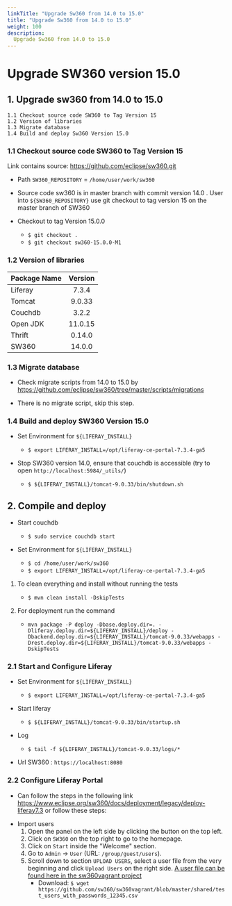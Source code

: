 ```yaml
---
linkTitle: "Upgrade Sw360 from 14.0 to 15.0"
title: "Upgrade Sw360 from 14.0 to 15.0"
weight: 100
description: 
  Upgrade Sw360 from 14.0 to 15.0
---
```


# Upgrade SW360 version 15.0 

## 1. Upgrade sw360 from 14.0 to 15.0
```
1.1 Checkout source code SW360 to Tag Version 15
1.2 Version of libraries
1.3 Migrate database
1.4 Build and deploy Sw360 Version 15.0
```
### 1.1 Checkout source code SW360 to Tag Version 15 

Link contains source: <https://github.com/eclipse/sw360.git>

*   Path `SW360_REPOSITORY` = `/home/user/work/sw360`

*   Source code sw360 is in master branch with commit version 14.0 . User into `${SW360_REPOSITORY}` use git checkout to tag version 15 on the master branch of SW360
*   Checkout to tag  Version 15.0.0
    - `$ git checkout . `
    - `$ git checkout sw360-15.0.0-M1`

### 1.2 Version of libraries

| Package Name  | Version  | 
|:--------------|:--------:|
|   Liferay     |  7.3.4   |
|   Tomcat      |  9.0.33  |
|   Couchdb     |  3.2.2   |
|   Open JDK    |  11.0.15 |
|   Thrift      |  0.14.0  |
|   SW360       |  14.0.0  |

### 1.3 Migrate database

* Check migrate scripts from 14.0 to 15.0 by <https://github.com/eclipse/sw360/tree/master/scripts/migrations> 
    
-  There is no migrate script, skip this step. 

### 1.4 Build and deploy SW360 Version 15.0

* Set Environment for `${LIFERAY_INSTALL}`
    - `$ export LIFERAY_INSTALL=/opt/liferay-ce-portal-7.3.4-ga5`

* Stop SW360 version 14.0, ensure that couchdb is accessible (try to open `http://localhost:5984/_utils/`)
    - `$ ${LIFERAY_INSTALL}/tomcat-9.0.33/bin/shutdown.sh`

## 2. Compile and deploy

* Start couchdb
    - `$ sudo service couchdb start`

* Set Environment for `${LIFERAY_INSTALL}`
    - `$ cd /home/user/work/sw360`
    - `$ export LIFERAY_INSTALL=/opt/liferay-ce-portal-7.3.4-ga5`

1. To clean everything and  install without running the tests
    - `$ mvn clean install -DskipTests `

2. For deployment run the command 
    - `mvn package -P deploy -Dbase.deploy.dir=. -Dliferay.deploy.dir=${LIFERAY_INSTALL}/deploy -Dbackend.deploy.dir=${LIFERAY_INSTALL}/tomcat-9.0.33/webapps -Drest.deploy.dir=${LIFERAY_INSTALL}/tomcat-9.0.33/webapps -DskipTests`
    
### 2.1 Start and Configure Liferay 
* Set Environment for `${LIFERAY_INSTALL}`
    - `$ export LIFERAY_INSTALL=/opt/liferay-ce-portal-7.3.4-ga5`

* Start liferay    
    - `$ ${LIFERAY_INSTALL}/tomcat-9.0.33/bin/startup.sh`
* Log    
    - `$ tail -f ${LIFERAY_INSTALL}/tomcat-9.0.33/logs/*`

* Url SW360 : `https://localhost:8080`
### 2.2 Configure Liferay Portal

* Can follow the steps in the following link https://www.eclipse.org/sw360/docs/deployment/legacy/deploy-liferay7.3 or follow these steps:

- Import users
    1. 	Open the panel on the left side by clicking the button on the top left.
    2. 	Click on `SW360` on the top right to go to the homepage.
    3.	Click on `Start` inside the "Welcome" section.
    4.	Go to `Admin` -> `User` (URL: `/group/guest/users`).
    5.	Scroll down to section `UPLOAD USERS`, select a user file from the very
        beginning and click `Upload Users` on the right side. [A user file can be found here in the sw360vagrant project](https://github.com/sw360/sw360vagrant/blob/master/shared/test_users_with_passwords_12345.csv)
        * Download: `$ wget https://github.com/sw360/sw360vagrant/blob/master/shared/test_users_with_passwords_12345.csv`
